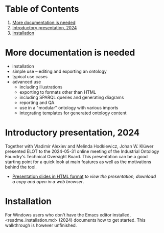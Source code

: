 
# Table of Contents

1.  [More documentation is needed](#orgbe3f158)
2.  [Introductory presentation, 2024](#org83258f8)
3.  [Installation](#orgc9e50c2)



<a id="orgbe3f158"></a>

# More documentation is needed

-   installation
-   simple use &#x2013; editing and exporting an ontology
-   typical use cases
-   advanced use
    -   including illustrations
    -   exporting to formats other than HTML
    -   including SPARQL queries and generating diagrams
    -   reporting and QA
    -   use in a "modular" ontology with various imports
    -   integrating templates for generated ontology content


<a id="org83258f8"></a>

# Introductory presentation, 2024

Together with Vladimir Alexiev and Melinda Hodkiewicz, Johan W. Klüwer presented ELOT to the 2024-05-31 online meeting of the Industrial Ontology Foundry's Technical Oversight Board.
This presentation can be a good starting point for a quick look at main features as well as the motivations behind the tool.

-   [Presentation slides in HTML format](20240525T181908--elot-presented-to-iof-tob__elot_emacs_iof.html) *to view the presentation, download a copy and open in a web browser*.


<a id="orgc9e50c2"></a>

# Installation

For Windows users who don't have the Emacs editor installed, <readme_installation.md> (2024) documents how to get started. This walkthrough is however unfinished.

